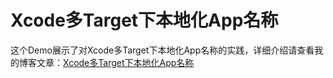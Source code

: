 # Xcode多Target下本地化App名称

这个Demo展示了对Xcode多Target下本地化App名称的实践，详细介绍请查看我的博客文章：[Xcode多Target下本地化App名称](http://skx926.com/2017/05/25/muliti-target-localization/)

